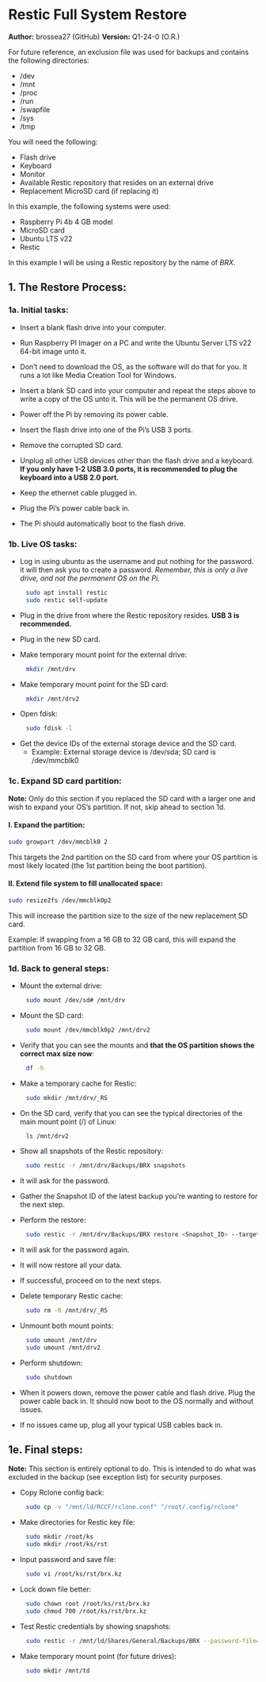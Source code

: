 # Restic Full System Restore

**Author:** brossea27 (GitHub)
**Version:** Q1-24-0 (O.R.)

For future reference, an exclusion file was used for backups and contains the following directories:
  
- /dev
- /mnt
- /proc
- /run
- /swapfile
- /sys
- /tmp 

You will need the following:

- Flash drive
- Keyboard
- Monitor
- Available Restic repository that resides on an external drive
- Replacement MicroSD card (if replacing it)

In this example, the following systems were used:

- Raspberry Pi 4b 4 GB model
- MicroSD card
- Ubuntu LTS v22
- Restic

In this example I will be using a Restic repository by the name of *BRX*.

## 1. The Restore Process:

### 1a. Initial tasks:

- Insert a blank flash drive into your computer.

- Run Raspberry PI Imager on a PC and write the Ubuntu Server LTS v22 64-bit image unto it.

- Don’t need to download the OS, as the software will do that for you. It runs a lot like Media Creation Tool for Windows.

- Insert a blank SD card into your computer and repeat the steps above to write a copy of the OS unto it. This will be the permanent OS drive. 

- Power off the Pi by removing its power cable.

- Insert the flash drive into one of the Pi’s USB 3 ports.

- Remove the corrupted SD card.

- Unplug all other USB devices other than the flash drive and a keyboard. **If you only have 1-2 USB 3.0 ports, it is recommended to plug the keyboard into a USB 2.0 port.**

- Keep the ethernet cable plugged in.

- Plug the Pi’s power cable back in.

- The Pi should automatically boot to the flash drive.

### 1b. Live OS tasks:

- Log in using ubuntu as the username and put nothing for the password. it will then ask you to create a password. *Remember, this is only a live drive, and not the permanent OS on the Pi.*

```bash
     sudo apt install restic
     sudo restic self-update
```

- Plug in the drive from where the Restic repository resides. **USB 3 is recommended.**

- Plug in the new SD card.

- Make temporary mount point for the external drive:

```bash
     mkdir /mnt/drv
```

- Make temporary mount point for the SD card:

```bash
     mkdir /mnt/drv2
```

- Open fdisk:

```bash
     sudo fdisk -l
```

- Get the device IDs of the external storage device and the SD card.
  - Example: External storage device is /dev/sda; SD card is /dev/mmcblk0

### 1c. Expand SD card partition:

**Note:** Only do this section if you replaced the SD card with a larger one and wish to expand your OS’s partition. If not, skip ahead to section 1d.

#### I. Expand the partition:

```bash
sudo growpart /dev/mmcblk0 2
```

This targets the 2nd partition on the SD card from where your OS partition is most likely located (the 1st partition being the boot partition).

#### II. Extend file system to fill unallocated space:

```bash
sudo resize2fs /dev/mmcblk0p2
```

This will increase the partition size to the size of the new replacement SD card. 

Example: If swapping from a 16 GB to 32 GB card, this will expand the partition from 16 GB to 32 GB.

### 1d. Back to general steps:

- Mount the external drive:

```bash
     sudo mount /dev/sd# /mnt/drv
```

- Mount the SD card:

```bash
     sudo mount /dev/mmcblk0p2 /mnt/drv2
```

- Verify that you can see the mounts and **that the OS partition shows the correct max size now**:

```bash
     df -h
```

- Make a temporary cache for Restic:

```bash
     sudo mkdir /mnt/drv/_RS
```

- On the SD card, verify that you can see the typical directories of the main mount point (/) of Linux:

```bash
     ls /mnt/drv2
```

- Show all snapshots of the Restic repository:

```bash
     sudo restic -r /mnt/drv/Backups/BRX snapshots
```

- It will ask for the password.

- Gather the Snapshot ID of the latest backup you’re wanting to restore for the next step.

- Perform the restore:

```bash
     sudo restic -r /mnt/drv/Backups/BRX restore <Snapshot_ID> --target /mnt/drv2 –cache-dir /mnt/drv/_RS
```

- It will ask for the password again.

- It will now restore all your data.

- If successful, proceed on to the next steps.

- Delete temporary Restic cache:

```bash
     sudo rm -R /mnt/drv/_RS
```

- Unmount both mount points:

```bash
     sudo umount /mnt/drv
     sudo umount /mnt/drv2
```

- Perform shutdown:

```bash
     sudo shutdown
```

- When it powers down, remove the power cable and flash drive. Plug the power cable back in. It should now boot to the OS normally and without issues.

- If no issues came up, plug all your typical USB cables back in.

## 1e. Final steps:

**Note:** This section is entirely optional to do. This is intended to do what was excluded in the backup (see exception list) for security purposes.

- Copy Rclone config back:

```bash
     sudo cp -v "/mnt/ld/RCCF/rclone.conf" "/root/.config/rclone"
```
  
- Make directories for Restic key file:

```bash
     sudo mkdir /root/ks
     sudo mkdir /root/ks/rst
```

- Input password and save file:

```bash
     sudo vi /root/ks/rst/brx.kz
```

- Lock down file better:

```bash
     sudo chown root /root/ks/rst/brx.kz
     sudo chmod 700 /root/ks/rst/brx.kz
```

- Test Restic credentials by showing snapshots:

```bash
     sudo restic -r /mnt/ld/Shares/General/Backups/BRX --password-file=/root/ks/rst/brx.kz snapshots
```

- Make temporary mount point (for future drives):

```bash
     sudo mkdir /mnt/td
```